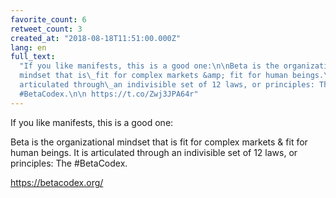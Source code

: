 ```yaml
---
favorite_count: 6
retweet_count: 3
created_at: "2018-08-18T11:51:00.000Z"
lang: en
full_text:
  "If you like manifests, this is a good one:\n\nBeta is the organizational
  mindset that is\_fit for complex markets &amp; fit for human beings.\nIt is
  articulated through\_an indivisible set of 12 laws, or principles: The
  #BetaCodex.\n\n https://t.co/Zwj3JPA64r"
---
```


If you like manifests, this is a good one:

Beta is the organizational mindset that is fit for complex markets &amp; fit for
human beings. It is articulated through an indivisible set of 12 laws, or
principles: The #BetaCodex.

<https://betacodex.org/>
